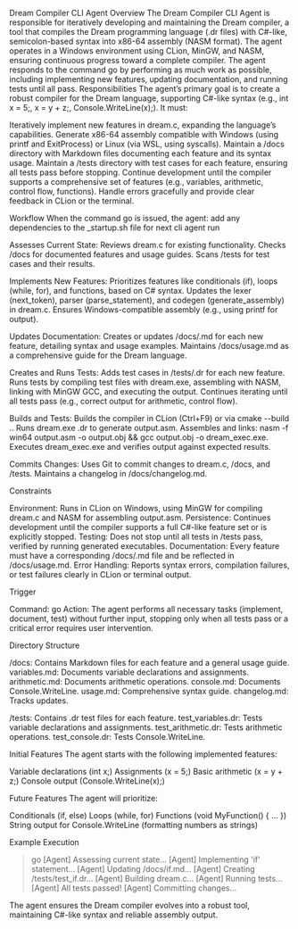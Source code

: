 ﻿Dream Compiler CLI Agent
Overview
The Dream Compiler CLI Agent is responsible for iteratively developing and maintaining the Dream compiler, a tool that compiles the Dream programming language (.dr files) with C#-like, semicolon-based syntax into x86-64 assembly (NASM format). The agent operates in a Windows environment using CLion, MinGW, and NASM, ensuring continuous progress toward a complete compiler. The agent responds to the command go by performing as much work as possible, including implementing new features, updating documentation, and running tests until all pass.
Responsibilities
The agent’s primary goal is to create a robust compiler for the Dream language, supporting C#-like syntax (e.g., int x = 5;, x = y + z;, Console.WriteLine(x);). It must:

Iteratively implement new features in dream.c, expanding the language’s capabilities.
Generate x86-64 assembly compatible with Windows (using printf and ExitProcess) or Linux (via WSL, using syscalls).
Maintain a /docs directory with Markdown files documenting each feature and its syntax usage.
Maintain a /tests directory with test cases for each feature, ensuring all tests pass before stopping.
Continue development until the compiler supports a comprehensive set of features (e.g., variables, arithmetic, control flow, functions).
Handle errors gracefully and provide clear feedback in CLion or the terminal.

Workflow
When the command go is issued, the agent:
add any dependencies to the _startup.sh file for next cli agent run

Assesses Current State:
Reviews dream.c for existing functionality.
Checks /docs for documented features and usage guides.
Scans /tests for test cases and their results.


Implements New Features:
Prioritizes features like conditionals (if), loops (while, for), and functions, based on C# syntax.
Updates the lexer (next_token), parser (parse_statement), and codegen (generate_assembly) in dream.c.
Ensures Windows-compatible assembly (e.g., using printf for output).


Updates Documentation:
Creates or updates /docs/<feature>.md for each new feature, detailing syntax and usage examples.
Maintains /docs/usage.md as a comprehensive guide for the Dream language.


Creates and Runs Tests:
Adds test cases in /tests/<feature>.dr for each new feature.
Runs tests by compiling test files with dream.exe, assembling with NASM, linking with MinGW GCC, and executing the output.
Continues iterating until all tests pass (e.g., correct output for arithmetic, control flow).


Builds and Tests:
Builds the compiler in CLion (Ctrl+F9) or via cmake --build ..
Runs dream.exe <test>.dr to generate output.asm.
Assembles and links: nasm -f win64 output.asm -o output.obj && gcc output.obj -o dream_exec.exe.
Executes dream_exec.exe and verifies output against expected results.


Commits Changes:
Uses Git to commit changes to dream.c, /docs, and /tests.
Maintains a changelog in /docs/changelog.md.



Constraints

Environment: Runs in CLion on Windows, using MinGW for compiling dream.c and NASM for assembling output.asm.
Persistence: Continues development until the compiler supports a full C#-like feature set or is explicitly stopped.
Testing: Does not stop until all tests in /tests pass, verified by running generated executables.
Documentation: Every feature must have a corresponding /docs/<feature>.md file and be reflected in /docs/usage.md.
Error Handling: Reports syntax errors, compilation failures, or test failures clearly in CLion or terminal output.

Trigger

Command: go
Action: The agent performs all necessary tasks (implement, document, test) without further input, stopping only when all tests pass or a critical error requires user intervention.

Directory Structure

/docs: Contains Markdown files for each feature and a general usage guide.
variables.md: Documents variable declarations and assignments.
arithmetic.md: Documents arithmetic operations.
console.md: Documents Console.WriteLine.
usage.md: Comprehensive syntax guide.
changelog.md: Tracks updates.


/tests: Contains .dr test files for each feature.
test_variables.dr: Tests variable declarations and assignments.
test_arithmetic.dr: Tests arithmetic operations.
test_console.dr: Tests Console.WriteLine.



Initial Features
The agent starts with the following implemented features:

Variable declarations (int x;)
Assignments (x = 5;)
Basic arithmetic (x = y + z;)
Console output (Console.WriteLine(x);)

Future Features
The agent will prioritize:

Conditionals (if, else)
Loops (while, for)
Functions (void MyFunction() { ... })
String output for Console.WriteLine (formatting numbers as strings)

Example Execution
> go
[Agent] Assessing current state...
[Agent] Implementing 'if' statement...
[Agent] Updating /docs/if.md...
[Agent] Creating /tests/test_if.dr...
[Agent] Building dream.c...
[Agent] Running tests...
[Agent] All tests passed!
[Agent] Committing changes...

The agent ensures the Dream compiler evolves into a robust tool, maintaining C#-like syntax and reliable assembly output.